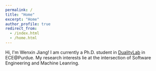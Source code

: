 ```yaml
---
permalink: /
title: "Home"
excerpt: "Home"
author_profile: true
redirect_from: 
  - /index.html
  - /home.html
---
```



Hi, I'm Wenxin Jiang!
I am currently a Ph.D. student in [DualityLab](https://davisjam.github.io/) in ECE@Purdue. My research interests lie at the intersection of Software Engineering and Machine Leanring. 
